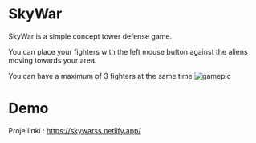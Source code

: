 # SkyWar

SkyWar is a simple concept tower defense game.

You can place your fighters with the left mouse button against the aliens moving towards your area.

You can have a maximum of 3 fighters at the same time
![gamepic](https://user-images.githubusercontent.com/48481741/170260569-971a1a9e-052e-4e7d-a3f0-7fd48c488e95.png)

# Demo
Proje linki : https://skywarss.netlify.app/
